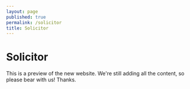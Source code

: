 ```yaml
---
layout: page
published: true
permalink: /solicitor
title: Solicitor
---
```


# Solicitor

This is a preview of the new website. We're still adding all the content, so please bear with us! Thanks.